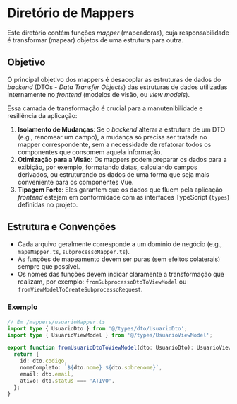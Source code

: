 # Diretório de Mappers

Este diretório contém funções _mapper_ (mapeadoras), cuja responsabilidade é transformar (mapear) objetos de uma estrutura para outra.

## Objetivo

O principal objetivo dos mappers é desacoplar as estruturas de dados do _backend_ (DTOs - _Data Transfer Objects_) das estruturas de dados utilizadas internamente no _frontend_ (modelos de visão, ou _view models_).

Essa camada de transformação é crucial para a manutenibilidade e resiliência da aplicação:

1.  **Isolamento de Mudanças**: Se o _backend_ alterar a estrutura de um DTO (e.g., renomear um campo), a mudança só precisa ser tratada no mapper correspondente, sem a necessidade de refatorar todos os componentes que consomem aquela informação.
2.  **Otimização para a Visão**: Os mappers podem preparar os dados para a exibição, por exemplo, formatando datas, calculando campos derivados, ou estruturando os dados de uma forma que seja mais conveniente para os componentes Vue.
3.  **Tipagem Forte**: Eles garantem que os dados que fluem pela aplicação _frontend_ estejam em conformidade com as interfaces TypeScript (`types`) definidas no projeto.

## Estrutura e Convenções

- Cada arquivo geralmente corresponde a um domínio de negócio (e.g., `mapaMapper.ts`, `subprocessoMapper.ts`).
- As funções de mapeamento devem ser puras (sem efeitos colaterais) sempre que possível.
- Os nomes das funções devem indicar claramente a transformação que realizam, por exemplo: `fromSubprocessoDtoToViewModel` ou `fromViewModelToCreateSubprocessoRequest`.

### Exemplo

```typescript
// Em /mappers/usuarioMapper.ts
import type { UsuarioDto } from '@/types/dto/UsuarioDto';
import type { UsuarioViewModel } from '@/types/UsuarioViewModel';

export function fromUsuarioDtoToViewModel(dto: UsuarioDto): UsuarioViewModel {
  return {
    id: dto.codigo,
    nomeCompleto: `${dto.nome} ${dto.sobrenome}`,
    email: dto.email,
    ativo: dto.status === 'ATIVO',
  };
}
```